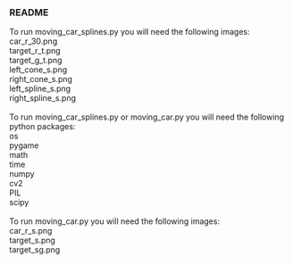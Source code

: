 ### README <br/>

To run moving_car_splines.py you will need the following images:<br/>
car_r_30.png <br/>
target_r_t.png <br/>
target_g_t.png <br/>
left_cone_s.png <br/>
right_cone_s.png <br/>
left_spline_s.png <br/>
right_spline_s.png <br/>
<br/>
To run moving_car_splines.py or moving_car.py you will need the following python packages:<br/>
os <br/>
pygame <br/>
math <br/>
time <br/>
numpy <br/>
cv2 <br/>
PIL <br/>
scipy <br/>
<br/>
To run moving_car.py you will need the following images:<br/>
car_r_s.png <br/>
target_s.png <br/>
target_sg.png <br/>
<br/>
